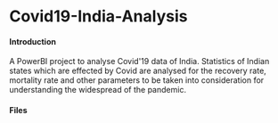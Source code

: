 # Covid19-India-Analysis
#### Introduction
A PowerBI project to analyse Covid'19 data of India. Statistics of Indian states which are effected by Covid are analysed for the recovery rate, mortality rate and other parameters to be taken into consideration for understanding the widespread of the pandemic.

#### Files

